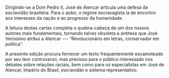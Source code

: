 
Dirigindo-se a Dom Pedro II, José de Alencar articula uma defesa da escravidão brasileira.
Para o autor, o regime escravagista ia de encontro aos interesses da nação e ao progresso da humanidade. 

A leitura destas cartas completa o quebra-cabeça de um dos nossos autores mais fundamentais,
tornando talvez obsoleta a antítese que José Veríssimo atribui a Alencar --- “Revolucionário em letras, conservador em política”.

A presente edição procura fornecer um texto frequentemente escamoteado por seu teor controverso, mas precioso para o público interessado nos debates sobre relações raciais, bem como para os especialistas em José de Alencar, Império do Brasil, escravidão e sistema representativo.
